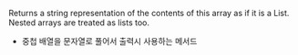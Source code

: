 Returns a string representation of the contents of this array as if it is a List. Nested arrays are treated as lists too.

- 중첩 배열을 문자열로 풀어서 출력시 사용하는 메서드
